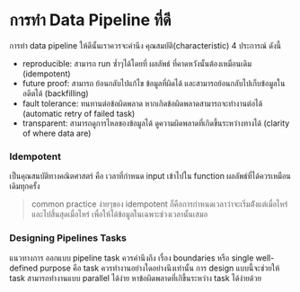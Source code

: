 # การทำ Data Pipeline ที่ดี

การทำ data pipeline ให้ดีนั้นเราควรจะคำนึง คุณสมบัติ(characteristic) 4 ประการณ์ ดังนี้

* reproducible: สามารถ run ซ้ำๆได้โดยที่ ผลลัพธ์ ที่คาดหวังนั้นต้องเหมือนเดิม (idempotent)
* future proof:  สามารถ ย้อนกลับไปแก้ไข ข้อมูลที่ผิดได้ และสามารถย้อนกลับไปเก็บข้อมูลในอดีตได้ (backfilling)
* fault tolerance: ทนทานต่อข้อผิดพลาด หากเกิดข้อผิดพลาดสามารถจะทำงานต่อได้ (automatic retry of failed task)
* transparent: สามารถดูการไหลของข้อมูลได้ ดูความผิดพลาดที่เกิดขึ้นระหว่างทางได้ (clarity of where data are)

### Idempotent

เป็นคุณสนบัติทางคณิตศาสตร์  คือ เวลาที่กำหนด input เข้าไปใน function ผลลัพธ์ที่ได้ควรเหมือนเดิมทุกครั้ง

> common practice ง่ายๆของ idempotent ก็คือการกำหนดเวลาว่าจะเริ่มต้ังแต่เมื่อไหร่และไปสิ้นสุดเมื่อไหร่ เพื่อให้ได้ข้อมูลในเฉพาะช่วงเวลานั้นเสมอ

### Designing Pipelines Tasks

แนวทางการ ออกแบบ pipeline task ควรคำนึงถึง เรื่อง boundaries หรือ single well-defined purpose คือ task ควรทำงานอย่างใดอย่างนึงเท่านั้น การ design แบบนี้จะช่วยให้ task สามารถทำงานแบบ parallel ได้ง่าย หาข้อผิดพลาดที่เกิขึ้นระหว่าง task ได้ง่ายด้วย



